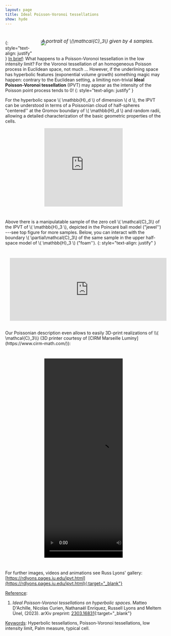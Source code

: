 ```yaml
---
layout: page
title: Ideal Poisson-Voronoi tessellations
show: hyde
---
```

<br/>

<figure style="float:right; margin: 5px 15px 15px 15px;padding:10px;">
<img style="max-width:300px;" src="../assets/family_portrait.png">
<figcaption style="font-style: italic;
font-size:15px;
  padding: 2px;
  text-align: center;margin-top:-25px;">A portrait of \(\mathcal{C}_3\) given by 4 samples.</figcaption>
</figure>

{: style="text-align: justify" }
<ins>In brief</ins>: What happens to a Poisson-Voronoi tessellation in the low intensity limit? For the Voronoi tessellation of an homogeneous Poisson process in Euclidean space, not much ... However, if the underlining space has hyperbolic features (exponential volume growth) something magic may happen: contrary to the Euclidean setting, a limiting non-trivial **Ideal Poisson-Voronoi tessellation** (IPVT) may appear as the intensity of the Poisson point process tends to 0!
{: style="text-align: justify" }


For the hyperbolic space \\( \mathbb{H}_d \\) of dimension \\( d \\), the IPVT can be understood in terms of a Poissonian cloud of half-spheres "centered'' at the Gromov boundary of \\( \mathbb{H}_d \\) and random radii, allowing a detailed characterization of the basic geometric properties of the cells.

<div class="sketchfab-embed-wrapper" style="position: relative;
  overflow: hidden;
  width: 50%;
  padding-top: 50%;float:center;  margin-left: auto;
    margin-right: auto;margin-top:10px;margin-bottom:40px;" > <iframe style="  position: absolute;
  top: 0;
  left: 0;
  bottom: 0;
  right: 0;
  width: 100%;
  height: 100%;" title="Jewel" frameborder="0" allowfullscreen mozallowfullscreen="true" webkitallowfullscreen="true" allow="autoplay; fullscreen; xr-spatial-tracking" xr-spatial-tracking execution-while-out-of-viewport execution-while-not-rendered web-share src="https://sketchfab.com/models/77038e94cc5f4053a0d62f2d50316256/embed?autospin=1"> </iframe>  </div>

  Above there is a manipulatable sample of the zero cell \\( \mathcal{C}_3\\) of the IPVT of \\( \mathbb{H}_3 \\), depicted in the Poincaré ball model ("jewel'') ---see top figure for more samples. Below, you can interact with the boundary \\( \partial\mathcal{C}_3\\) of the same sample in the upper half-space model of \\( \mathbb{H}_3 \\) ("foam'').
{: style="text-align: justify" }


<div class="sketchfab-embed-wrapper" style="position: relative;
  overflow: hidden;
  width: 100%;
  padding-top: 50%;margin: 15px 15px 15px 15px;margin-top:40px;margin-bottom:-20px;" > <iframe style="  position: absolute;
  top: 0;
  left: 0;
  bottom: 0;
  right: 0;
  width: 100%;
  height: 80%;" title="Foam" frameborder="0" allowfullscreen mozallowfullscreen="true" webkitallowfullscreen="true" allow="autoplay; fullscreen; xr-spatial-tracking" xr-spatial-tracking execution-while-out-of-viewport execution-while-not-rendered web-share src="https://sketchfab.com/models/d5a6b8aac322480eb8ead3efe18d9e74/embed"> </iframe></div>
Our Poissonian description even allows to easily 3D-print realizations of \\( \mathcal{C}_3\\) (3D printer courtesy of [CIRM Marseille Luminy](https://www.cirm-math.com/)):
<div class="sketchfab-embed-wrapper" style="position: relative;
  overflow: hidden;
  width: 50%;float:center;margin: 15px 15px 15px 15px;  margin-left: auto;
    margin-right: auto;margin-top:40px;margin-bottom:40px;" ><video width="360" height="640" controls>
      <source src="../downloads/3dprint-CIRM.mp4">
      Your browser does not support the video tag.
  </video> </div>

For further images, videos and animations see Russ Lyons' gallery: [https://rdlyons.pages.iu.edu/ipvt.html](https://rdlyons.pages.iu.edu/ipvt.html){:target="_blank"}

  <ins>Reference</ins>:

  1. _Ideal Poisson-Voronoi tessellations on hyperbolic spaces_. Matteo D'Achille, Nicolas Curien, Nathanaël Enriquez, Russell Lyons and Meltem Ünel, (2023). arXiv preprint: [2303.16831](https://arxiv.org/abs/2303.16831){:target="_blank"}

  <ins>Keywords</ins>: Hyperbolic tessellations, Poisson-Voronoi tessellations, low intensity limit, Palm measure, typical cell.
